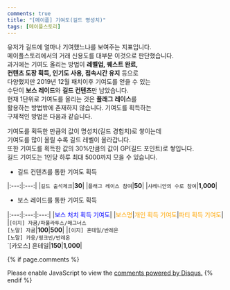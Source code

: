 ```yaml
---
comments: true
title: "[메이플] 기여도(길드 명성치)"
tags: [메이플스토리]
---
```


유저가 길드에 얼마나 기여했느냐를 보여주는 지표입니다.  
메이플스토리에서의 거래 신용도를 대부분 이것으로 판단했습니다.  
과거에는 기여도 올리는 방법이 **레벨업, 퀘스트 완료,**  
**컨텐츠 도장 획득, 인기도 사용, 접속시간 유지** 등으로  
다양했지만 2019년 12월 패치이후 기여도를 얻을 수 있는  
수단이 **보스 레이드**와 **길드 컨텐츠**만 남았습니다.  
현재 1단위로 기여도를 올리는 것은 **플래그 레이스**를  
활용하는 방법밖에 존재하지 않습니다. 기여도를 획득하는  
구체적인 방법은 다음과 같습니다.

기여도를 획득한 만큼의 값이 명성치(길드 경험치)로 쌓이는데  
기여도를 많이 올릴 수록 길드 레벨이 올라갑니다.  
또한 기여도를 획득한 값의 30%만큼의 값이 GP(길드 포인트)로 쌓입니다.  
길드 기여도는 1인당 하루 최대 5000까지 모을 수 있습니다.

- 길드 컨텐츠를 통한 기여도 획득  

|:---:|:---:|
|`길드 출석체크`|**30**|
|`플래그 레이스 참여`|**50**|
|`샤레니안의 수로 참여`|**1,000**|

- 보스 레이드를 통한 기여도 획득

|:---:|:---:|:---:|
|<span style="color:blue">보스 처치 획득 기여도</span>|
|<span style="color:orange">보스명</span>|<span style="color:orange">개인 획득 기여도</span>|<span style="color:orange">파티 획득 기여도</span>|
|`[이지] 자쿰/파풀라투스/매그너스`<br>`[노말] 자쿰`|**100**|**500**|
|`[이지] 혼테일/반레온`<br>`[노말] 카웅/핑크빈/반레온`<br>`[카오스] 혼테일|**150**|**1,000**|

{% if page.comments %}
<div id="disqus_thread"></div>
<script>

/**
*  RECOMMENDED CONFIGURATION VARIABLES: EDIT AND UNCOMMENT THE SECTION BELOW TO INSERT DYNAMIC VALUES FROM YOUR PLATFORM OR CMS.
*  LEARN WHY DEFINING THESE VARIABLES IS IMPORTANT: https://disqus.com/admin/universalcode/#configuration-variables*/
/*
var disqus_config = function () {
this.page.url = PAGE_URL;  // Replace PAGE_URL with your page's canonical URL variable
this.page.identifier = PAGE_IDENTIFIER; // Replace PAGE_IDENTIFIER with your page's unique identifier variable
};
*/
(function() { // DON'T EDIT BELOW THIS LINE
var d = document, s = d.createElement('script');
s.src = 'https://dndl93.disqus.com/embed.js';
s.setAttribute('data-timestamp', +new Date());
(d.head || d.body).appendChild(s);
})();
</script>
<noscript>Please enable JavaScript to view the <a href="https://disqus.com/?ref_noscript">comments powered by Disqus.</a></noscript>
{% endif %}